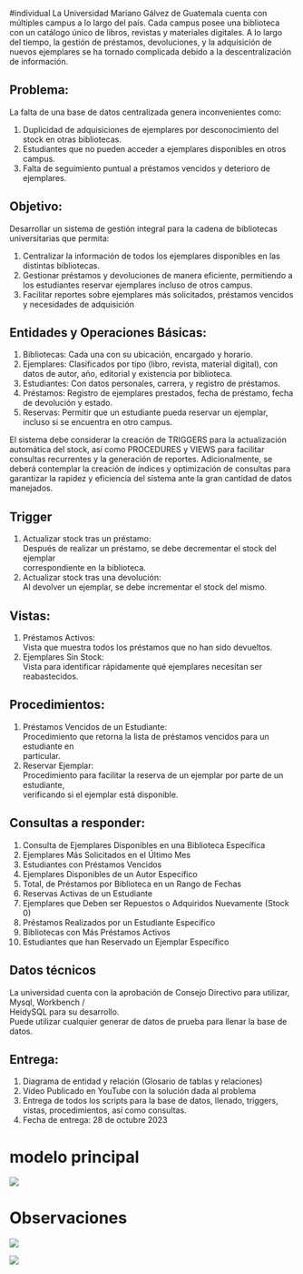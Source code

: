 #individual
La Universidad Mariano Gálvez de Guatemala cuenta con múltiples campus a lo largo del país. Cada campus posee una biblioteca con un catálogo único de libros, revistas y materiales digitales. A lo largo del tiempo, la gestión de préstamos, devoluciones, y la adquisición de nuevos  ejemplares se ha tornado complicada debido a la descentralización de información.

## Problema:
La falta de una base de datos centralizada genera inconvenientes como:  
1. Duplicidad de adquisiciones de ejemplares por desconocimiento del stock en otras bibliotecas. 
2. Estudiantes que no pueden acceder a ejemplares disponibles en otros campus.  
3. Falta de seguimiento puntual a préstamos vencidos y deterioro de ejemplares.  
## Objetivo:
Desarrollar un sistema de gestión integral para la cadena de bibliotecas universitarias que permita:  
1. Centralizar la información de todos los ejemplares disponibles en las distintas bibliotecas.  
2. Gestionar préstamos y devoluciones de manera eficiente, permitiendo a los estudiantes reservar ejemplares incluso de otros campus.  
3. Facilitar reportes sobre ejemplares más solicitados, préstamos vencidos y necesidades de adquisición  
## Entidades y Operaciones Básicas:
1. Bibliotecas: Cada una con su ubicación, encargado y horario.  
2. Ejemplares: Clasificados por tipo (libro, revista, material digital), con datos de autor, año, editorial y existencia por biblioteca.  
3. Estudiantes: Con datos personales, carrera, y registro de préstamos.  
4. Préstamos: Registro de ejemplares prestados, fecha de préstamo, fecha de devolución y estado.  
5. Reservas: Permitir que un estudiante pueda reservar un ejemplar, incluso si se encuentra en otro campus.

El sistema debe considerar la creación de TRIGGERS para la actualización automática del stock, así como PROCEDURES y VIEWS para facilitar consultas recurrentes y la generación de reportes. Adicionalmente, se deberá contemplar la creación de índices y optimización de consultas para garantizar la rapidez y eficiencia del sistema ante la gran cantidad de datos manejados.  
## Trigger
1. Actualizar stock tras un préstamo:  
Después de realizar un préstamo, se debe decrementar el stock del ejemplar  
correspondiente en la biblioteca.  
2. Actualizar stock tras una devolución:  
Al devolver un ejemplar, se debe incrementar el stock del mismo.  
## Vistas:  
1. Préstamos Activos:  
Vista que muestra todos los préstamos que no han sido devueltos.  
2. Ejemplares Sin Stock:  
Vista para identificar rápidamente qué ejemplares necesitan ser reabastecidos.  
## Procedimientos:  
1. Préstamos Vencidos de un Estudiante:  
Procedimiento que retorna la lista de préstamos vencidos para un estudiante en  
particular.  
2. Reservar Ejemplar:  
Procedimiento para facilitar la reserva de un ejemplar por parte de un estudiante,  
verificando si el ejemplar está disponible.  
## Consultas a responder:  
1. Consulta de Ejemplares Disponibles en una Biblioteca Específica  
2. Ejemplares Más Solicitados en el Último Mes  
3. Estudiantes con Préstamos Vencidos  
4. Ejemplares Disponibles de un Autor Específico  
5. Total, de Préstamos por Biblioteca en un Rango de Fechas  
6. Reservas Activas de un Estudiante  
7. Ejemplares que Deben ser Repuestos o Adquiridos Nuevamente (Stock 0)  
8. Préstamos Realizados por un Estudiante Específico  
9. Bibliotecas con Más Préstamos Activos  
10. Estudiantes que han Reservado un Ejemplar Específico
## Datos técnicos  
La universidad cuenta con la aprobación de Consejo Directivo para utilizar, Mysql, Workbench /  
HeidySQL para su desarrollo.  
Puede utilizar cualquier generar de datos de prueba para llenar la base de datos.  
## Entrega:  
1. Diagrama de entidad y relación (Glosario de tablas y relaciones)  
2. Video Publicado en YouTube con la solución dada al problema  
3. Entrega de todos los scripts para la base de datos, llenado, triggers, vistas, procedimientos, así como consultas.
4. Fecha de entrega: 28 de octubre 2023

# modelo principal

![](https://i.imgur.com/wX39XOW.png)
# Observaciones
![](https://i.imgur.com/EjqhSdb.png)

![](https://i.imgur.com/HG9e7Ca.png)



